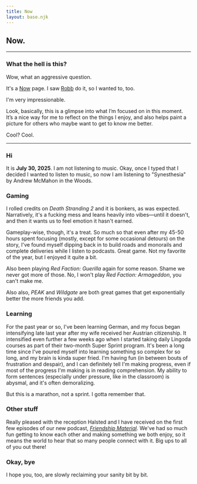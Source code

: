 ```yaml
---
title: Now
layout: base.njk
---
```


## Now.
---

### What the hell is this?
Wow, what an aggressive question.

It's a [Now](https://nownownow.com/about) page. I saw [Robb](https://rknight.me/now/) do it, so I wanted to, too.

I'm very impressionable.

Look, basically, this is a glimpse into what I’m focused on in this moment. It’s a nice way for me to reflect on the things I enjoy, and also helps paint a picture for others who maybe want to get to know me better.

Cool? Cool.

---


### Hi

It is **July 30, 2025**. I am not listening to music. Okay, once I typed that I decided I wanted to listen to music, so now I am listening to "Synesthesia" by Andrew McMahon in the Woods.

### Gaming

I rolled credits on *Death Stranding 2* and it is bonkers, as was expected. Narratively, it's a fucking mess and leans heavily into vibes—until it doesn't, and then it wants us to feel emotion it hasn't earned.

Gameplay-wise, though, it's a treat. So much so that even after my 45-50 hours spent focusing (mostly, except for some occasional detours) on the story, I've found myself dipping back in to build roads and monorails and complete deliveries while I listen to podcasts. Great game. Not my favorite of the year, but I enjoyed it quite a bit.

Also been playing *Red Faction: Guerilla* again for some reason. Shame we never got more of those. No, I won't play *Red Faction: Armageddon*, you can't make me.

Also also, *PEAK* and *Wildgate* are both great games that get exponentially better the more friends you add.

### Learning

For the past year or so, I've been learning German, and my focus began intensifying late last year after my wife received her Austrian citizenship. It intensified even further a few weeks ago when I started taking daily Lingoda courses as part of their two-month Super Sprint program. It's been a long time since I've poured myself into learning something so complex for so long, and my brain is kinda super fried. I'm having fun (in between bouts of frustration and despair), and I can definitely tell I'm making progress, even if most of the progress I'm making is in reading comprehension. My ability to form sentences (especially under pressure, like in the classroom) is abysmal, and it's often demoralizing.

But this is a marathon, not a sprint. I gotta remember that.

### Other stuff

Really pleased with the reception Halsted and I have received on the first few episodes of our new podcast, [*Friendship Material*](https://friendship-material.simplecast.com/). We've had so much fun getting to know each other and making something we both enjoy, so it means the world to hear that so many people connect with it. Big ups to all of you out there!

### Okay, bye

I hope you, too, are slowly reclaiming your sanity bit by bit.